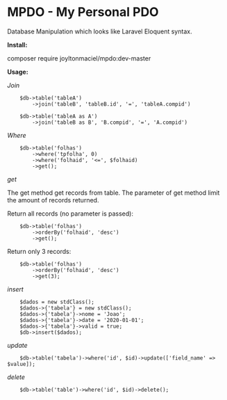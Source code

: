 # MPDO - My Personal PDO

Database Manipulation which looks like Laravel Eloquent syntax.

**Install:**

composer require joyltonmaciel/mpdo:dev-master

**Usage:**

_Join_

```
    $db->table('tableA')
        ->join('tableB', 'tableB.id', '=', 'tableA.compid')
```

```
    $db->table('tableA as A')
        ->join('tableB as B', 'B.compid', '=', 'A.compid')
```

_Where_

```
    $db->table('folhas')
        ->where('tpfolha', 0)
        ->where('folhaid', '<=', $folhaid)
        ->get();
```

_get_

The get method get records from table. The parameter of get method limit the amount of records returned.

Return all records (no parameter is passed):

```
    $db->table('folhas')
        ->orderBy('folhaid', 'desc')
        ->get();
```


Return only 3 records:

```
    $db->table('folhas')
        ->orderBy('folhaid', 'desc')
        ->get(3);
```

_insert_

```
    $dados = new stdClass();
    $dados->{'tabela'} = new stdClass();
    $dados->{'tabela'}->nome = 'Joao';
    $dados->{'tabela'}->date = '2020-01-01';
    $dados->{'tabela'}->valid = true;
    $db->insert($dados);
```

_update_

```
    $db->table('tabela')->where('id', $id)->update(['field_name' => $value]);
```

_delete_

```
    $db->table('table')->where('id', $id)->delete();
```
